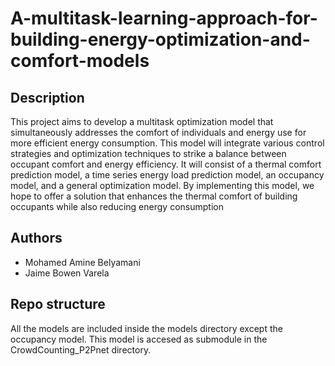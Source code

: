 # A-multitask-learning-approach-for-building-energy-optimization-and-comfort-models

## Description
This project aims to develop a multitask optimization model that simultaneously addresses the comfort of individuals and energy use for more efficient energy consumption. This model will integrate various control strategies and optimization techniques to strike a balance between occupant comfort and energy efficiency. It will consist of a thermal comfort prediction model, a time series energy load prediction model, an occupancy model, and a general optimization model. By implementing this model, we hope to offer a solution that enhances the thermal comfort of building occupants while also reducing energy consumption

## Authors
* Mohamed Amine Belyamani
* Jaime Bowen Varela

## Repo structure
All the models are included inside the models directory except the occupancy model. This model is accesed as submodule in the CrowdCounting_P2Pnet directory.
